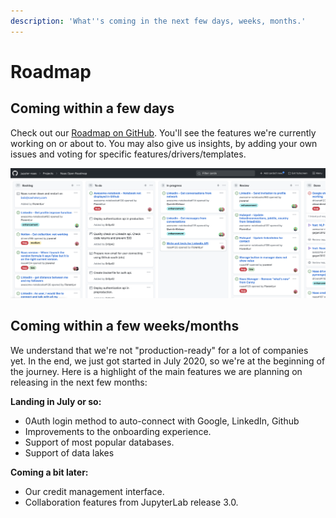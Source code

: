 ```yaml
---
description: 'What''s coming in the next few days, weeks, months.'
---
```


# Roadmap

## Coming within a few days

Check out our [Roadmap on GitHub](https://github.com/orgs/jupyter-naas/projects/4?fullscreen=true). You'll see the features we're currently working on or about to. You may also give us insights, by adding your own issues and voting for specific features/drivers/templates.

![](../.gitbook/assets/screenshot-2021-06-27-at-01.48.40.png)

## Coming within a few weeks/months

We understand that we're not "production-ready" for a lot of companies yet. In the end, we just got started in July 2020, so we're at the beginning of the journey. Here is a highlight of the main features we are planning on releasing in the next few months:

**Landing in July or so:**

* 0Auth login method to auto-connect with Google, LinkedIn, Github
* Improvements to the onboarding experience.
* Support of most popular databases.
* Support of data lakes

**Coming a bit later:**

* Our credit management interface.
* Collaboration features from JupyterLab release 3.0.

